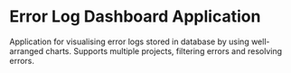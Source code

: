 # Error Log Dashboard Application
Application for visualising error logs stored in database by using well-arranged charts. Supports multiple projects, filtering errors and resolving errors.
